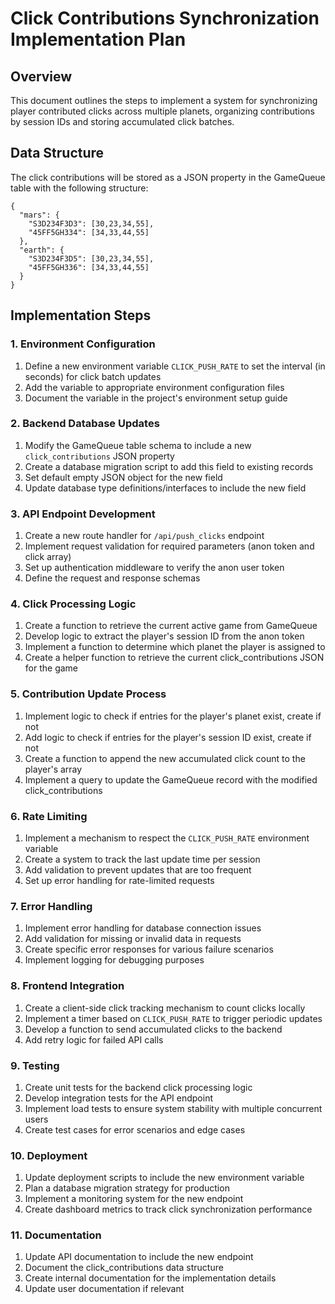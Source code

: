 # Click Contributions Synchronization Implementation Plan

## Overview
This document outlines the steps to implement a system for synchronizing player contributed clicks across multiple planets, organizing contributions by session IDs and storing accumulated click batches.

## Data Structure
The click contributions will be stored as a JSON property in the GameQueue table with the following structure:
```
{
  "mars": {
    "S3D234F3D3": [30,23,34,55],
    "45FF5GH334": [34,33,44,55]
  },
  "earth": {
    "S3D234F3D5": [30,23,34,55],
    "45FF5GH336": [34,33,44,55]
  }
}
```

## Implementation Steps

### 1. Environment Configuration
1. Define a new environment variable `CLICK_PUSH_RATE` to set the interval (in seconds) for click batch updates
2. Add the variable to appropriate environment configuration files
3. Document the variable in the project's environment setup guide

### 2. Backend Database Updates
1. Modify the GameQueue table schema to include a new `click_contributions` JSON property
2. Create a database migration script to add this field to existing records
3. Set default empty JSON object for the new field
4. Update database type definitions/interfaces to include the new field

### 3. API Endpoint Development
1. Create a new route handler for `/api/push_clicks` endpoint
2. Implement request validation for required parameters (anon token and click array)
3. Set up authentication middleware to verify the anon user token
4. Define the request and response schemas

### 4. Click Processing Logic
1. Create a function to retrieve the current active game from GameQueue
2. Develop logic to extract the player's session ID from the anon token
3. Implement a function to determine which planet the player is assigned to
4. Create a helper function to retrieve the current click_contributions JSON for the game

### 5. Contribution Update Process
1. Implement logic to check if entries for the player's planet exist, create if not
2. Add logic to check if entries for the player's session ID exist, create if not
3. Create a function to append the new accumulated click count to the player's array
4. Implement a query to update the GameQueue record with the modified click_contributions

### 6. Rate Limiting
1. Implement a mechanism to respect the `CLICK_PUSH_RATE` environment variable
2. Create a system to track the last update time per session
3. Add validation to prevent updates that are too frequent
4. Set up error handling for rate-limited requests

### 7. Error Handling
1. Implement error handling for database connection issues
2. Add validation for missing or invalid data in requests
3. Create specific error responses for various failure scenarios
4. Implement logging for debugging purposes

### 8. Frontend Integration
1. Create a client-side click tracking mechanism to count clicks locally
2. Implement a timer based on `CLICK_PUSH_RATE` to trigger periodic updates
3. Develop a function to send accumulated clicks to the backend
4. Add retry logic for failed API calls

### 9. Testing
1. Create unit tests for the backend click processing logic
2. Develop integration tests for the API endpoint
3. Implement load tests to ensure system stability with multiple concurrent users
4. Create test cases for error scenarios and edge cases

### 10. Deployment
1. Update deployment scripts to include the new environment variable
2. Plan a database migration strategy for production
3. Implement a monitoring system for the new endpoint
4. Create dashboard metrics to track click synchronization performance

### 11. Documentation
1. Update API documentation to include the new endpoint
2. Document the click_contributions data structure
3. Create internal documentation for the implementation details
4. Update user documentation if relevant 